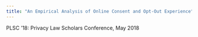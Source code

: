 ```yaml
---
title: "An Empirical Analysis of Online Consent and Opt-Out Experience"
---
```


PLSC ’18: Privacy Law Scholars Conference, May 2018

